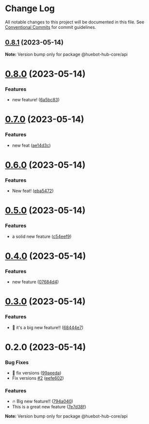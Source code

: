 # Change Log

All notable changes to this project will be documented in this file.
See [Conventional Commits](https://conventionalcommits.org) for commit guidelines.

## [0.8.1](https://github.com/huebot-iot/hub-core/compare/v0.8.0...v0.8.1) (2023-05-14)

**Note:** Version bump only for package @huebot-hub-core/api

# [0.8.0](https://github.com/huebot-iot/hub-core/compare/v0.7.0...v0.8.0) (2023-05-14)

### Features

* new feature! ([6a5bc83](https://github.com/huebot-iot/hub-core/commit/6a5bc8332a0917f664e3cbd3a4a6ae79eb1cbda5))

# [0.7.0](https://github.com/huebot-iot/hub-core/compare/v0.6.0...v0.7.0) (2023-05-14)

### Features

* new feat ([ae14d3c](https://github.com/huebot-iot/hub-core/commit/ae14d3c70470f1dfc6a44ab46e285e1394b43845))

# [0.6.0](https://github.com/huebot-iot/hub-core/compare/v0.5.0...v0.6.0) (2023-05-14)

### Features

* New feat! ([eba5472](https://github.com/huebot-iot/hub-core/commit/eba5472f345ec4e177c67f775399bd7f709aacb4))

# [0.5.0](https://github.com/huebot-iot/hub-core/compare/v0.4.0...v0.5.0) (2023-05-14)

### Features

* a solid new feature ([c54eef9](https://github.com/huebot-iot/hub-core/commit/c54eef9589a929575019cb2f5a558a73c4737483))

# [0.4.0](https://github.com/huebot-iot/hub-core/compare/v0.3.0...v0.4.0) (2023-05-14)

### Features

* new feature ([07684d4](https://github.com/huebot-iot/hub-core/commit/07684d4b2aa53b74b16f6b21fc51cf00cae6c9c9))

# [0.3.0](https://github.com/huebot-iot/hub-core/compare/v0.2.0...v0.3.0) (2023-05-14)

### Features

* :rocket: it's a big new feature!! ([68444e7](https://github.com/huebot-iot/hub-core/commit/68444e7a144e71c7f4504d661be77bd2ca717bd3))

# 0.2.0 (2023-05-14)

### Bug Fixes

* :bug: fix versions ([99aeeda](https://github.com/huebot-iot/hub-core/commit/99aeedab049d5b3f72c283184de4a72e7eaa743a))
* Fix versions [#2](https://github.com/huebot-iot/hub-core/issues/2) ([eefe602](https://github.com/huebot-iot/hub-core/commit/eefe6023ee857ff303eab3e765e38b8c2608b513))

### Features

* :fire: Big new feature!! ([794a040](https://github.com/huebot-iot/hub-core/commit/794a040e9635f5cb5cf10e23c6d76593f4f1e226))
* This is a great new feature ([7e7d38f](https://github.com/huebot-iot/hub-core/commit/7e7d38fe6f5b55ba923ead7fd99d734f3d3ac7e1))

**Note:** Version bump only for package @huebot-hub-core/api
